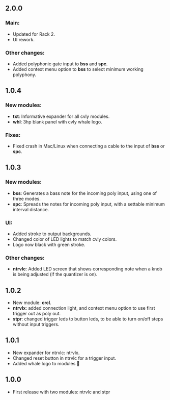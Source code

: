 ## 2.0.0
### Main:
* Updated for Rack 2.
* UI rework.
### Other changes:
* Added polyphonic gate input to **bss** and **spc**.
* Added context menu option to **bss** to select minimum working polyphony.

## 1.0.4
### New modules:
* **txt**: Informative expander for all cvly modules.
* **whl**: 3hp blank panel with cvly whale logo.
### Fixes:
* Fixed crash in Mac/Linux when connecting a cable to the input of **bss** or **spc**.

## 1.0.3
### New modules:
* **bss**: Generates a bass note for the incoming poly input, using one of three modes.
* **spc**: Spreads the notes for incoming poly input, with a settable minimum interval distance.
### UI:
* Added stroke to output backgrounds.
* Changed color of LED lights to match cvly colors.
* Logo now black with green stroke.
### Other changes:
* **ntrvlc**: Added LED screen that shows corresponding note when a knob is being adjusted (if the quantizer is on).

## 1.0.2
- New module: **crcl**.
- **ntrvlx**: added connection light, and context menu option to use first trigger out as poly out.
- **stpr**: changed trigger leds to button leds, to be able to turn on/off steps without input triggers.

## 1.0.1
- New expander for ntrvlc: ntrvlx.
- Changed reset button in ntrvlc for a trigger input.
- Added whale logo to modules :whale2:

## 1.0.0
- First release with two modules: ntrvlc and stpr

